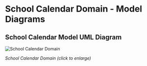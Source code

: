 # School Calendar Domain - Model Diagrams

## School Calendar Model UML Diagram

![School Calendar Domain](../../../img/School%20Calendar%20Domain.png)

_School Calendar Domain (click to enlarge)_
